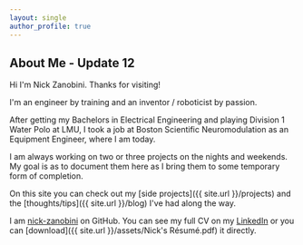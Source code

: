 ```yaml
---
layout: single
author_profile: true
---
```

<!-- git add * && git commit -m "Setting Up" && git push -->
## About Me - Update 12

Hi I'm Nick Zanobini. Thanks for visiting!  

I'm an engineer by training and an inventor / roboticist by passion.  

After getting my Bachelors in Electrical Engineering and playing Division 1 Water Polo at LMU, I took a job at Boston Scientific Neuromodulation as an Equipment Engineer, where I am today.  

I am always working on two or three projects on the nights and weekends. My goal is as to document them here as I bring them to some temporary form of completion.  

On this site you can check out my [side projects]({{ site.url }}/projects) and the [thoughts/tips]({{ site.url }}/blog) I've had along the way.  

I am [nick-zanobini](https://github.com/nick-zanobini) on GitHub. You can see my full CV on my [LinkedIn](https://www.linkedin.com/in/nickzanobini) or you can [download]({{ site.url }}/assets/Nick's Résumé.pdf) it directly.